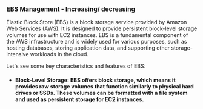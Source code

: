 ### EBS Management - Increasing/ decreasing

Elastic Block Store (EBS) is a block storage service provided by Amazon Web Services (AWS). It is designed to provide persistent block-level storage volumes for use with EC2 instances. EBS is a fundamental component of the AWS infrastructure and is widely used for various purposes, such as hosting databases, storing application data, and supporting other storage-intensive workloads in the cloud.

Let's see some key characteristics and features of EBS:

* #### Block-Level Storage: EBS offers block storage, which means it provides raw storage volumes that function similarly to physical hard drives or SSDs. These volumes can be formatted with a file system and used as persistent storage for EC2 instances.

